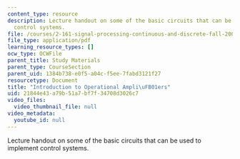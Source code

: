 ```yaml
---
content_type: resource
description: Lecture handout on some of the basic circuits that can be used to implement
  control systems.
file: /courses/2-161-signal-processing-continuous-and-discrete-fall-2008/21844e43a79b51a7bf7f34708d3026c7_opamp.pdf
file_type: application/pdf
learning_resource_types: []
ocw_type: OCWFile
parent_title: Study Materials
parent_type: CourseSection
parent_uid: 1384b738-e0f5-a04c-f5ee-7fabd3121f27
resourcetype: Document
title: "Introduction to Operational Ampli\uFB01ers"
uid: 21844e43-a79b-51a7-bf7f-34708d3026c7
video_files:
  video_thumbnail_file: null
video_metadata:
  youtube_id: null
---
```

Lecture handout on some of the basic circuits that can be used to implement control systems.

